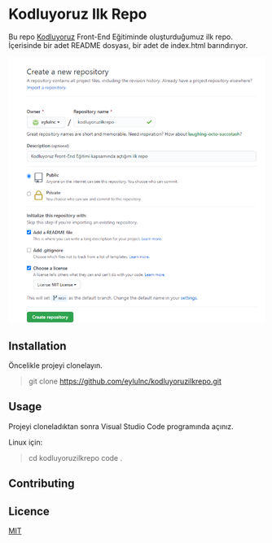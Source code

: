 # Kodluyoruz Ilk Repo

Bu repo [Kodluyoruz](https://www.kodluyoruz.org/) Front-End Eğitiminde oluşturduğumuz ilk repo. İçerisinde bir adet README dosyası, bir adet de index.html barındırıyor.

![image](https://github.com/eylulnc/kodluyoruzilkrepo/blob/main/github.png)


## Installation 

Öncelikle projeyi clonelayın.

> git clone https://github.com/eylulnc/kodluyoruzilkrepo.git

## Usage

Projeyi cloneladıktan sonra Visual Studio Code programında açınız.

Linux için:
>cd kodluyoruzilkrepo
code .

## Contributing

## Licence
[MIT](https://choosealicense.com/licenses/mit/)
